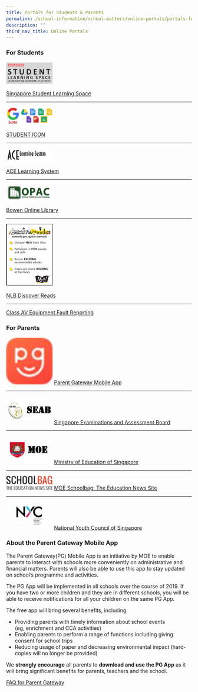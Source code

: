```yaml
---
title: Portals for Students & Parents
permalink: /school-information/school-matters/online-portals/portals-for-students-n-parents
description: ""
third_nav_title: Online Portals
---
```

### For Students


<img src="/images/sls_big.jpeg" 
     style="width:25%">
		 
[Singapore Student Learning Space](https://vle.learning.moe.edu.sg/login)

-----

<img src="/images/g-suite-logo.jpeg" 
     style="width:25%">
		 
[STUDENT ICON](http://www.gmail.com/)

-----
<img src="/images/_ALS.jpeg" 
     style="width:25%">

[ACE Learning System](https://www.ace-learning.com/login)

---- 

<img src="/images/opac.jpeg" 
     style="width:25%">
		 
[Bowen Online Library](https://schoolibrary.moe.edu.sg/bowensec/cgi-bin/spydus.exe/MSGTRN/WPAC/HOME)

-----

<img src="/images/NIB_link.jpeg" 
     style="width:25%">
		 
[NLB Discover Reads](http://www.nlb.gov.sg/discovereads)

-----

[Class AV Equipment Fault Reporting](https://goo.gl/forms/EalxK7AXli9dVbKc2)

### For Parents

<img src="/images/pg_icon.jpg" 
     style="width:25%">
[Parent Gateway Mobile App](https://bowensec.moe.edu.sg/school-information/school-matters/online-portals/portals-for-students-n-parents/parent-gateway-mobile-app)

----


<img src="/images/icon_seab.jpeg"
     style="width:25%">
[Singapore Examinations and Assessment Board](https://www.seab.gov.sg/)

----

<img src="/images/icon_moe.jpeg"
     style="width:25%">
[Ministry of Education of Singapore](https://www.moe.gov.sg/)

-----

<img src="/images/icon_schoolbag.jpeg"
     style="width:25%">
[MOE Schoolbag: The Education News Site](https://www.schoolbag.sg/)

---
<img src="/images/icon_nyc.jpeg" 
     style="width:25%">
[National Youth Council of Singapore](https://www.nyc.gov.sg/en)


### About the Parent Gateway Mobile App

The Parent Gateway(PG) Mobile App is an initiative by MOE to enable parents to interact with schools more conveniently on administrative and financial matters. Parents will also be able to use this app to stay updated on school’s programme and activities. 

  

The PG App will be implemented in all schools over the course of 2019. If you have two or more children and they are in different schools, you will be able to receive notifications for all your children on the same PG App. 

  

The free app will bring several benefits, including: 

*   Providing parents with timely information about school events  
    (eg, enrichment and CCA activities) 
*   Enabling parents to perform a range of functions including giving consent for school trips 
*   Reducing usage of paper and decreasing environmental impact (hard-copies will no longer be provided) 

We **strongly encourage** all parents to **download and use the PG App** as it will bring significant benefits for parents, teachers and the school.

[FAQ for Parent Gateway](/files/FAQ%20for%20Parent%20Gateway.pdf)